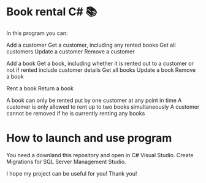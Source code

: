 # Book rental C# 📚

In this program you can:

Add a customer 
Get a customer, including any rented books 
Get all customers 
Update a customer 
Remove a customer

Add a book 
Get a book, including whether it is rented out to a customer or not if rented include customer details 
Get all books 
Update a book 
Remove a book

Rent a book 
Return a book

A book can only be rented put by one customer at any point in time 
A customer is only allowed to rent up to two books simultaneously 
A customer cannot be removed if he is currently renting any books

# How to launch and use program

You need a downland this repository and open in C# Visual Studio. 
Create Migrations for SQL Server Management Studio.

I hope my project can be useful for you!
Thank you!
